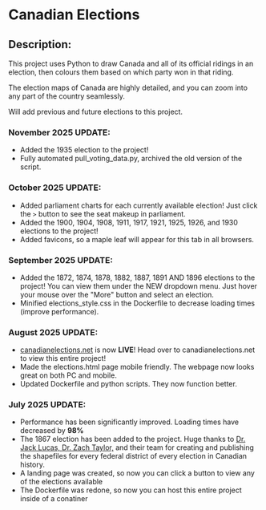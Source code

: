 # Canadian Elections

## Description:
This project uses Python to draw Canada and all of its official ridings in an election, then colours them based on which party won in that riding.

The election maps of Canada are highly detailed, and you can zoom into any part of the country seamlessly.

Will add previous and future elections to this project.

### November 2025 UPDATE:
* Added the 1935 election to the project!
* Fully automated pull_voting_data.py, archived the old version of the script.

### October 2025 UPDATE:
* Added parliament charts for each currently available election! Just click the `>` button to see 
the seat makeup in parliament.
* Added the 1900, 1904, 1908, 1911, 1917, 1921, 1925, 1926, and 1930 elections to the project!
* Added favicons, so a maple leaf will appear for this tab in all browsers.

### September 2025 UPDATE:
* Added the 1872, 1874, 1878, 1882, 1887, 1891 AND 1896 elections to the project! You can view them under the NEW dropdown menu. Just hover your mouse over the "More" button and select an election.
* Minified elections_style.css in the Dockerfile to decrease loading times (improve performance).

### August 2025 UPDATE:
* [canadianelections.net](https://canadianelections.net) is now **LIVE**! Head over to canadianelections.net to view this entire project!
* Made the elections.html page mobile friendly. The webpage now looks great on both PC and mobile.
* Updated Dockerfile and python scripts. They now function better.

### July 2025 UPDATE:
* Performance has been significantly improved. Loading times have decreased by **98%**
* The 1867 election has been added to the project. Huge thanks to [Dr. Jack Lucas, Dr. Zach Taylor,](https://borealisdata.ca/file.xhtml?fileId=449029&version=2.0) and their team for creating and publishing the shapefiles for every federal district of every election in Canadian history.
* A landing page was created, so now you can click a button to view any of the elections available
* The Dockerfile was redone, so now you can host this entire project inside of a conatiner
